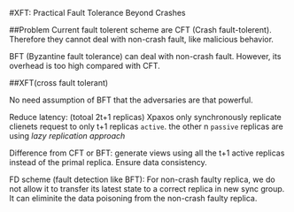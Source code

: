 #XFT: Practical Fault Tolerance Beyond Crashes

##Problem
Current fault tolerent scheme are CFT (Crash fault-tolerent). Therefore they cannot deal with non-crash fault, like malicious behavior.

BFT (Byzantine fault tolerance) can deal with non-crash fault. However, its overhead is too high compared with CFT.

##XFT(cross fault tolerant)

No need assumption of BFT that the adversaries are that powerful.

Reduce latency: (totoal 2t+1 replicas) Xpaxos only synchronously replicate clienets request to only t+1 replicas `active`. the other n `passive` replicas are using *lazy replication approach*

Difference from CFT or BFT: generate views using all the t+1 active replicas instead of the primal replica. Ensure data consistency.

FD scheme (fault detection like BFT): For non-crash faulty replica, we do not allow it to transfer its latest state to a correct replica in new sync group. It can eliminite the data poisoning from the non-crash faulty replica.
